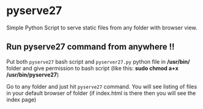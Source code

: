 # pyserve27
Simple Python Script to serve static files from any folder with browser view.


## Run pyserve27 command from anywhere !!

Put both `pyserve27` bash script and `pyserver27.py` python file in **/usr/bin/** folder and give permission to bash script
(like this: **sudo chmod a+x /usr/bin/pyserve27**)

Go to any folder and just hit `pyserve27` command.
You will see listing of files in your default browser of folder (if index.html is there then you will see the index page)

